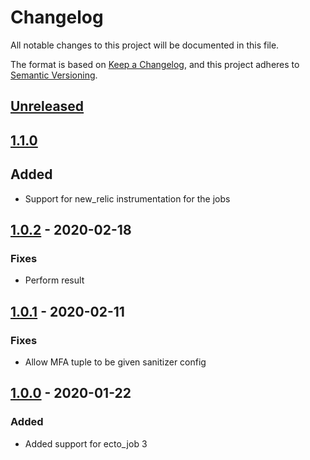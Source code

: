 # Changelog

All notable changes to this project will be documented in this file.

The format is based on [Keep a Changelog](https://keepachangelog.com/en/1.0.0/),
and this project adheres to [Semantic Versioning](https://semver.org/spec/v2.0.0.html).

## [Unreleased]

## [1.1.0]

## Added

- Support for new_relic instrumentation for the jobs

## [1.0.2] - 2020-02-18

### Fixes

- Perform result

## [1.0.1] - 2020-02-11

### Fixes

- Allow MFA tuple to be given sanitizer config

## [1.0.0] - 2020-01-22

### Added

- Added support for ecto_job 3

[Unreleased]: https://github.com/rai200890/ecto-job-scheduler/compare/v1.1.0...HEAD
[1.1.0]: https://github.com/rai200890/ecto-job-scheduler/compare/v1.0.2...1.1.0
[1.0.2]: https://github.com/rai200890/ecto-job-scheduler/compare/v1.0.1...v1.0.2
[1.0.1]: https://github.com/rai200890/ecto-job-scheduler/compare/v1.0.0...v1.0.1
[1.0.0]: https://github.com/rai200890/ecto-job-scheduler/compare/v0.7.0...v1.0.0
